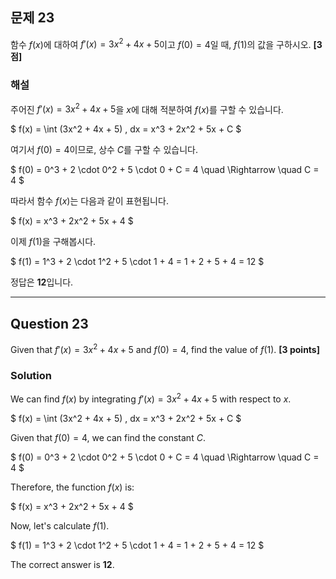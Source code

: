 ## 문제 23
함수 $f(x)$에 대하여 $f'(x) = 3x^2 + 4x + 5$이고 $f(0) = 4$일 때, $f(1)$의 값을 구하시오. **[3점]**

### 해설
주어진 $f'(x) = 3x^2 + 4x + 5$을 $x$에 대해 적분하여 $f(x)$를 구할 수 있습니다.

$
f(x) = \int (3x^2 + 4x + 5) \, dx = x^3 + 2x^2 + 5x + C
$

여기서 $f(0) = 4$이므로, 상수 $C$를 구할 수 있습니다.

$
f(0) = 0^3 + 2 \cdot 0^2 + 5 \cdot 0 + C = 4 \quad \Rightarrow \quad C = 4
$

따라서 함수 $f(x)$는 다음과 같이 표현됩니다.

$
f(x) = x^3 + 2x^2 + 5x + 4
$

이제 $f(1)$을 구해봅시다.

$
f(1) = 1^3 + 2 \cdot 1^2 + 5 \cdot 1 + 4 = 1 + 2 + 5 + 4 = 12
$

정답은 **12**입니다.

---

## Question 23
Given that $f'(x) = 3x^2 + 4x + 5$ and $f(0) = 4$, find the value of $f(1)$. **[3 points]**

### Solution
We can find $f(x)$ by integrating $f'(x) = 3x^2 + 4x + 5$ with respect to $x$.

$
f(x) = \int (3x^2 + 4x + 5) \, dx = x^3 + 2x^2 + 5x + C
$

Given that $f(0) = 4$, we can find the constant $C$.

$
f(0) = 0^3 + 2 \cdot 0^2 + 5 \cdot 0 + C = 4 \quad \Rightarrow \quad C = 4
$

Therefore, the function $f(x)$ is:

$
f(x) = x^3 + 2x^2 + 5x + 4
$

Now, let's calculate $f(1)$.

$
f(1) = 1^3 + 2 \cdot 1^2 + 5 \cdot 1 + 4 = 1 + 2 + 5 + 4 = 12
$

The correct answer is **12**.
